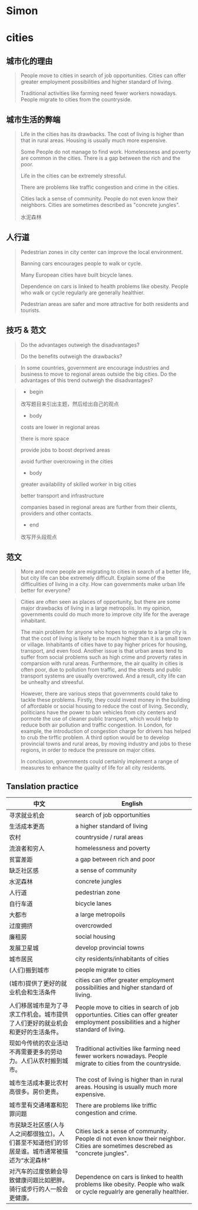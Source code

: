 # Simon

# cities

## 城市化的理由

> People move to cities in search of job opportunities. Cities can offer greater employment possibilities and higher standard of living.
>
> Traditional activities like farming need fewer workers nowadays. People migrate to cities from the countryside.

## 城市生活的弊端

> Life in the cities has its drawbacks. The cost of living is higher than that in rural areas. Housing is usually much more expensive.
>
> Some People do not manage to find work. Homelessness and poverty are common in the cities. There is a gap between the rich and the poor.
>
> Life in the cities can be extremely stressful.
>
> There are problems like traffic congestion and crime in the cities.
>
> Cities lack a sense of community. People do not even know their neighbors. Cities are sometimes described as "concrete jungles".
>
> 水泥森林

## 人行道

> Pedestrian zones in city center can  improve the local environment.
>
> Banning cars encourages people to walk or cycle.
>
> Many European cities have built bicycle lanes.
>
> Dependence on cars is linked to health problems like obesity. People who walk or cycle regularly are generally healthier.
>
> Pedestrian areas are safer and more attractive for both residents and tourists.

## 技巧 & 范文

> Do the advantages outweigh the disadvantages?
>
> Do the benefits outweigh the drawbacks?
>

> In some countries, government are encourage industries and business to move to regional areas outside the big cities. Do the advantages of this trend outweigh the disadvantages?

<blockquote>

- begin

改写题目来引出主题，然后给出自己的观点


- body

costs are lower in regional areas

there is more space

provide jobs to boost deprived areas

avoid further overcrowing in the cities

- body


greater availability of skilled worker in big cities

better transport and infrastructure

companies based in regional areas are further from their clients, providers and other contacts.

- end

改写开头段观点

</blockquote>


## 范文
<blockquote>

More and more people are migrating to cities in search of a better life, but city life can bbe extremely difficult. Explain some of the difficulities of living in a city. How can governments make urban life better for everyone?
</blockquote>


<blockquote>

Cities are often seen as places of opportunity, but there are some major drawbacks of living in a large metropolis. In my opinion, governments could do much more to improve city life for the average inhabitant.


The main problem for anyone who hopes to migrate to a large city is that the cost of living is likely to be much higher than it is a small town or village. Inhabitants of cities have to pay higher prices for housing, transport, and even food. Another issue is that urban areas tend to suffer from social problems such as high crime and proverty rates in comparsion with rural areas. Furthermore, the air quality in cities is often poor, due to pollution from traffic, and the streets and public transport systems are usually overcrowed. And a result, city life can be unhealty and streesful.

However, there are various steps that governments could take to tackle these problems. Firstly, they could invest money in the building of affordable or social housing to reduce the cost of living. Secondly, politicians have the power to ban vehicles from city centers and pormote the use of cleaner public transport, which would help to reduce both air pollution and traffic congestion. In London, for example, the introduction of congestion charge for drivers has helped to crub the tirffic problem. A third option would be to develop provincial towns and rural areas, by moving industry and jobs to these regions, in order to reduce the pressure on major cities.

In conclusion, governments could certainly implement a range of measures to enhance the quality of life for all city residents.
</blockquote>

## Tanslation practice

| 中文 | English |
| -- | -- | 
| 寻求就业机会 | search of job opportunities| 
| 生活成本更高 | a higher standard of living |
| 农村 | countryside / rural areas |
| 流浪者和穷人 | homelessness and poverty | 
| 贫富差距 | a gap between rich and poor | 
| 缺乏社区感 | a sense of community |
| 水泥森林 | concrete jungles |
| 人行道 | pedestrian zone |
| 自行车道 | bicycle lanes | 
| 大都市 | a large metropoils | 
| 过度拥挤 | overcrowded |
| 廉租房 | social housing | 
| 发展卫星城 | develop provincial towns | 
| 城市居民 | city residents/inhabitants of cities |
| (人们)搬到城市 | people migrate to cities | 
| (城市)提供了更好的就业机会和生活条件 | cities can offer greater employment possibilities and higher standard of living. | 
| 人们移居城市是为了寻求工作机会。城市提供了人们更好的就业机会和更好的生活条件。| People move to cities in search of job opportunties. Cities can offer greater employment possibilities and a higher standard of living. |
| 现如今传统的农业活动不再需要更多的劳动力。人们从农村搬到城市。| Traditional activities like farming need fewer workers nowadays. People migrate to cities from the countryside. | 
| 城市生活成本要比农村高很多。房价更贵。| The cost of living is higher than in rural areas. Housing is usually much more expensive.|
| 城市里有交通堵塞和犯罪问题 | There are problems like triffic congestion and crime. | 
|市民缺乏社区感(人与人之间都很独立)。人们甚至不知道他们的邻居是谁。城市通常被描述为“水泥森林“| Cities lack a sense of community. People di not even know their neighbor. Cities are sometimes descrebed as "concrete jungles".|
| 对汽车的过度依赖会导致健康问题比如肥胖。骑行或步行的人一般会更健康。| Dependence on cars is linked to health problems like obesity. People who walk or cycle regualrly are generally healthier.|